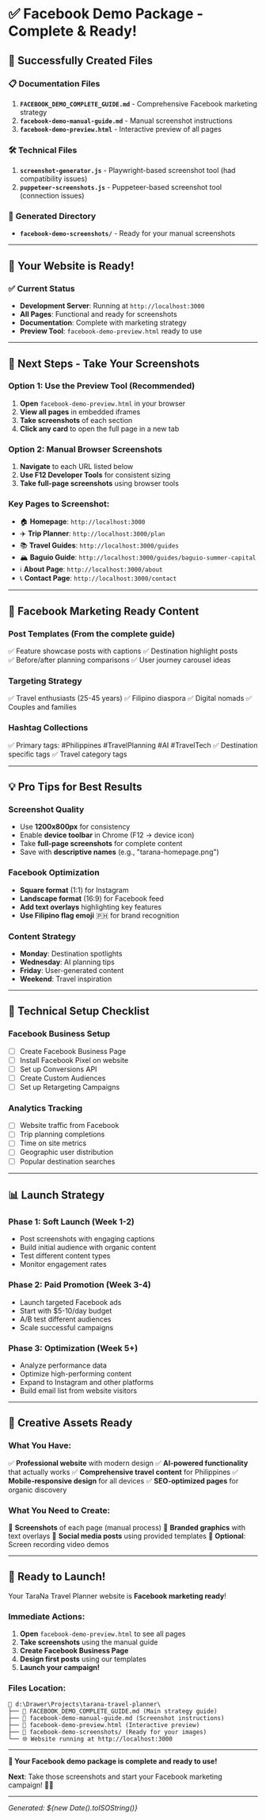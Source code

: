 # ✅ Facebook Demo Package - Complete & Ready!

## 🎉 **Successfully Created Files**

### 📋 **Documentation Files**
1. **`FACEBOOK_DEMO_COMPLETE_GUIDE.md`** - Comprehensive Facebook marketing strategy
2. **`facebook-demo-manual-guide.md`** - Manual screenshot instructions  
3. **`facebook-demo-preview.html`** - Interactive preview of all pages

### 🛠 **Technical Files**
1. **`screenshot-generator.js`** - Playwright-based screenshot tool (had compatibility issues)
2. **`puppeteer-screenshots.js`** - Puppeteer-based screenshot tool (connection issues)

### 📁 **Generated Directory**
- **`facebook-demo-screenshots/`** - Ready for your manual screenshots

---

## 🚀 **Your Website is Ready!**

### ✅ **Current Status**
- **Development Server**: Running at `http://localhost:3000`
- **All Pages**: Functional and ready for screenshots
- **Documentation**: Complete with marketing strategy
- **Preview Tool**: `facebook-demo-preview.html` ready to use

---

## 📸 **Next Steps - Take Your Screenshots**

### **Option 1: Use the Preview Tool (Recommended)**
1. **Open** `facebook-demo-preview.html` in your browser
2. **View all pages** in embedded iframes
3. **Take screenshots** of each section
4. **Click any card** to open the full page in a new tab

### **Option 2: Manual Browser Screenshots**
1. **Navigate** to each URL listed below
2. **Use F12 Developer Tools** for consistent sizing
3. **Take full-page screenshots** using browser tools

### **Key Pages to Screenshot:**
- 🏠 **Homepage**: `http://localhost:3000`
- ✈️ **Trip Planner**: `http://localhost:3000/plan`
- 📚 **Travel Guides**: `http://localhost:3000/guides`
- 🏔️ **Baguio Guide**: `http://localhost:3000/guides/baguio-summer-capital`
- ℹ️ **About Page**: `http://localhost:3000/about`
- 📞 **Contact Page**: `http://localhost:3000/contact`

---

## 🎯 **Facebook Marketing Ready Content**

### **Post Templates** (From the complete guide)
✅ Feature showcase posts with captions
✅ Destination highlight posts  
✅ Before/after planning comparisons
✅ User journey carousel ideas

### **Targeting Strategy**
✅ Travel enthusiasts (25-45 years)
✅ Filipino diaspora
✅ Digital nomads
✅ Couples and families

### **Hashtag Collections**
✅ Primary tags: #Philippines #TravelPlanning #AI #TravelTech
✅ Destination specific tags
✅ Travel category tags

---

## 💡 **Pro Tips for Best Results**

### **Screenshot Quality**
- Use **1200x800px** for consistency
- Enable **device toolbar** in Chrome (F12 → device icon)
- Take **full-page screenshots** for complete content
- Save with **descriptive names** (e.g., "tarana-homepage.png")

### **Facebook Optimization**
- **Square format** (1:1) for Instagram
- **Landscape format** (16:9) for Facebook feed
- **Add text overlays** highlighting key features
- **Use Filipino flag emoji** 🇵🇭 for brand recognition

### **Content Strategy**
- **Monday**: Destination spotlights
- **Wednesday**: AI planning tips
- **Friday**: User-generated content
- **Weekend**: Travel inspiration

---

## 🔧 **Technical Setup Checklist**

### **Facebook Business Setup**
- [ ] Create Facebook Business Page
- [ ] Install Facebook Pixel on website
- [ ] Set up Conversions API
- [ ] Create Custom Audiences
- [ ] Set up Retargeting Campaigns

### **Analytics Tracking**
- [ ] Website traffic from Facebook
- [ ] Trip planning completions
- [ ] Time on site metrics
- [ ] Geographic user distribution
- [ ] Popular destination searches

---

## 📊 **Launch Strategy**

### **Phase 1: Soft Launch** (Week 1-2)
- Post screenshots with engaging captions
- Build initial audience with organic content
- Test different content types
- Monitor engagement rates

### **Phase 2: Paid Promotion** (Week 3-4)
- Launch targeted Facebook ads
- Start with $5-10/day budget
- A/B test different audiences
- Scale successful campaigns

### **Phase 3: Optimization** (Week 5+)
- Analyze performance data
- Optimize high-performing content
- Expand to Instagram and other platforms
- Build email list from website visitors

---

## 🎨 **Creative Assets Ready**

### **What You Have:**
✅ **Professional website** with modern design
✅ **AI-powered functionality** that actually works
✅ **Comprehensive travel content** for Philippines
✅ **Mobile-responsive design** for all devices
✅ **SEO-optimized pages** for organic discovery

### **What You Need to Create:**
📸 **Screenshots** of each page (manual process)
🎨 **Branded graphics** with text overlays
📱 **Social media posts** using provided templates
🎥 **Optional**: Screen recording video demos

---

## 🚀 **Ready to Launch!**

Your TaraNa Travel Planner website is **Facebook marketing ready**! 

### **Immediate Actions:**
1. **Open** `facebook-demo-preview.html` to see all pages
2. **Take screenshots** using the manual guide
3. **Create Facebook Business Page**
4. **Design first posts** using our templates
5. **Launch your campaign!**

### **Files Location:**
```
📁 d:\Drawer\Projects\tarana-travel-planner\
├── 📄 FACEBOOK_DEMO_COMPLETE_GUIDE.md (Main strategy guide)
├── 📄 facebook-demo-manual-guide.md (Screenshot instructions)  
├── 📄 facebook-demo-preview.html (Interactive preview)
├── 📁 facebook-demo-screenshots/ (Ready for your images)
└── 🌐 Website running at http://localhost:3000
```

---

**🎉 Your Facebook demo package is complete and ready to use!**

**Next**: Take those screenshots and start your Facebook marketing campaign! 🚀📱

---
*Generated: ${new Date().toISOString()}*
